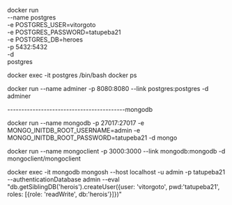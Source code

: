 docker run \
 --name postgres \
 -e POSTGRES_USER=vitorgoto \
 -e POSTGRES_PASSWORD=tatupeba21 \
 -e POSTGRES_DB=heroes \
 -p 5432:5432 \
 -d \
 postgres

docker exec -it postgres /bin/bash
docker ps

docker run --name adminer -p 8080:8080 --link postgres:postgres -d adminer

------------------------------------------mongodb

docker run --name mongodb -p 27017:27017 -e MONGO_INITDB_ROOT_USERNAME=admin -e MONGO_INITDB_ROOT_PASSWORD=tatupeba21 -d mongo

docker run --name mongoclient -p 3000:3000 --link mongodb:mongodb -d mongoclient/mongoclient

docker exec -it mongodb mongosh --host localhost -u admin -p tatupeba21 --authenticationDatabase admin --eval "db.getSiblingDB('herois').createUser({user: 'vitorgoto', pwd:'tatupeba21', roles: [{role: 'readWrite', db:'herois'}]})"
